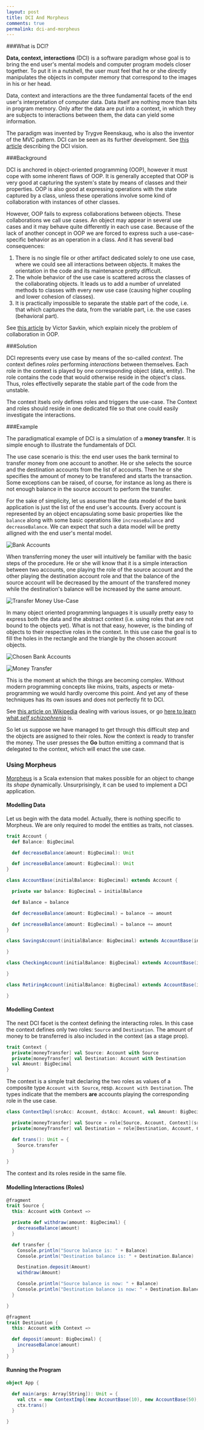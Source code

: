 ```yaml
---
layout: post
title: DCI And Morpheus
comments: true
permalink: dci-and-morpheus
---
```


###What is DCI?

**Data, context, interactions** (DCI) is a software paradigm whose goal is to bring the end user's mental models and computer program models closer together. To put it in a nutshell, the user must feel that he or she directly manipulates the objects in computer memory that correspond to the images in his or her head.

Data, context and interactions are the three fundamental facets of the end user's interpretation of computer data. Data itself are nothing more than bits in program memory. Only after the data are put into a context, in which they are subjects to interactions between them, the data can yield some information.

The paradigm was invented by Trygve Reenskaug, who is also the inventor of the MVC pattern. DCI can be seen as its further development. See [this article](http://www.artima.com/articles/dci_vision.html) describing the DCI vision.


###Background

DCI is anchored in object-oriented programming (OOP), however it must cope with some inherent flaws of OOP. It is generally accepted that OOP is very good at capturing the system's state by means of classes and their properties. OOP is also good at expressing operations with the state captured by a class, unless these operations involve some kind of collaboration with instances of other classes.

However, OOP fails to express collaborations between objects. These collaborations we call use cases. An object may appear in several use cases and it may behave quite differently in each use case. Because of the lack of another concept in OOP we are forced to express such a use-case-specific behavior as an operation in a class. And it has several bad consequences:
   1. There is no single file or other artifact dedicated solely to one use case, where we could see all interactions between objects. It makes the orientation in the code and its maintenance pretty difficult.
   2. The whole behavior of the use case is scattered across the classes of the collaborating objects. It leads us to add a number of unrelated methods to classes with every new use case (causing higher coupling and lower cohesion of classes).
   3. It is practically impossible to separate the stable part of the code, i.e. that which captures the data, from the variable part, i.e. the use cases (behavioral part).

See [this article](http://www.sitepoint.com/dci-the-evolution-of-the-object-oriented-paradigm/) by Victor Savkin, which explain nicely the problem of collaboration in OOP.

###Solution

DCI represents every use case by means of the so-called *context*. The context defines *roles* performing *interactions* between themselves. Each role in the context is played by one corresponding object (data, entity). The role contains the code that would otherwise reside in the object's class. Thus, roles effectivelly separate the stable part of the code from the unstable.

The context itsels only defines roles and triggers the use-case. The Context and roles should reside in one dedicated file so that one could easily investigate the interactions.

###Example

The paradigmatical example of DCI is a simulation of a **money transfer**. It is simple enough to illustrate the fundamentals of DCI.

The use case scenario is this: the end user uses the bank terminal to transfer money from one account to another. He or she selects the source and the destination accounts from the list of accounts. Then he or she specifies the amount of money to be transfered and starts the transaction. Some exceptions can be raised, of course, for instance as long as there is not enough balance in the source account to perform the transfer.

For the sake of simplicity, let us assume that the data model of the bank application is just the list of the end user's accounts. Every account is represented by an object encapsulating some basic properties like the `balance` along with some basic operations like `increaseBalance` and `decreaseBalance`. We can expect that such a data model will be pretty alligned with the end user's mental model.

![Bank Accounts](https://raw.githubusercontent.com/zslajchrt/morpheus/master/src/main/doc/pict/dci-transfer-money-4.png "Bank Accounts")

When transferring money the user will intuitively be familiar with the basic steps of the procedure. He or she will know that it is a simple interaction between two accounts, one playing the role of the source account and the other playing the destination account role and that the balance of the source account will be decreased by the amount of the transfered money while the destination's balance will be increased by the same amount.

![Transfer Money Use-Case](https://raw.githubusercontent.com/zslajchrt/morpheus/master/src/main/doc/pict/dci-transfer-money-1.png "Transfer Money Use-Case")

In many object oriented programming languages it is usually pretty easy to express both the data and the abstract context (i.e. using roles that are not bound to the objects yet). What is not that easy, however, is the binding of objects to their respective roles in the context. In this use case the goal is to fill the holes in the rectangle and the triangle by the chosen account objects.

![Chosen Bank Accounts](https://raw.githubusercontent.com/zslajchrt/morpheus/master/src/main/doc/pict/dci-transfer-money-2.png "Chosen Bank Accounts")

![Money Transfer](https://raw.githubusercontent.com/zslajchrt/morpheus/master/src/main/doc/pict/dci-transfer-money-3.png "Money Transfer")

This is the moment at which the things are becoming complex. Without modern programming concepts like mixins, traits, aspects or meta-programming we would hardly overcome this point. And yet any of these techniques has its own issues and does not perfectly fit to DCI.

See [this article on Wikipedia](https://en.wikipedia.org/wiki/Data,_context_and_interaction) dealing with various issues, or go [here to learn what *self schizophrenia*](https://en.wikipedia.org/wiki/Schizophrenia_(object-oriented_programming)) is.

So let us suppose we have managed to get through this difficult step and the objects are assigned to their roles. Now the context is ready to transfer the money. The user presses the **Go** button emitting a command that is delegated to the context, which will enact the use case.

### Using Morpheus

[Morpheus](https://github.com/zslajchrt/morpheus) is a Scala extension that makes possible for an object to change its *shape* dynamically. Unsurprisingly, it can be used to implement a DCI application.

#### Modelling Data

Let us begin with the data model. Actually, there is nothing specific to Morpheus. We are only required to model the entities as traits, not classes.

```scala
trait Account {
  def Balance: BigDecimal

  def decreaseBalance(amount: BigDecimal): Unit

  def increaseBalance(amount: BigDecimal): Unit
}

class AccountBase(initialBalance: BigDecimal) extends Account {

  private var balance: BigDecimal = initialBalance

  def Balance = balance

  def decreaseBalance(amount: BigDecimal) = balance -= amount

  def increaseBalance(amount: BigDecimal) = balance += amount
}

class SavingsAccount(initialBalance: BigDecimal) extends AccountBase(initialBalance) {

}

class CheckingAccount(initialBalance: BigDecimal) extends AccountBase(initialBalance) {

}

class RetiringAccount(initialBalance: BigDecimal) extends AccountBase(initialBalance) {

}
```

#### Modelling Context

The next DCI facet is the context defining the interacting roles. In this case the context defines only two roles: `Source` and `Destination`. The amount of money to be transferred is also included in the context (as a stage prop).

```scala
trait Context {
  private[moneyTransfer] val Source: Account with Source
  private[moneyTransfer] val Destination: Account with Destination
  val Amount: BigDecimal
}
```

The context is a simple trait declaring the two roles as values of a composite type `Account with Source`, resp. `Account with Destination`. The types indicate that the members **are** accounts playing the corresponding role in the use case.

```scala
class ContextImpl(srcAcc: Account, dstAcc: Account, val Amount: BigDecimal) extends Context {

  private[moneyTransfer] val Source = role[Source, Account, Context](srcAcc)
  private[moneyTransfer] val Destination = role[Destination, Account, Context](dstAcc)

  def trans(): Unit = {
    Source.transfer
  }

}
```

The context and its roles reside in the same file. 

#### Modelling Interactions (Roles)

```scala
@fragment
trait Source {
  this: Account with Context =>

  private def withdraw(amount: BigDecimal) {
    decreaseBalance(amount)
  }

  def transfer {
    Console.println("Source balance is: " + Balance)
    Console.println("Destination balance is: " + Destination.Balance)

    Destination.deposit(Amount)
    withdraw(Amount)

    Console.println("Source balance is now: " + Balance)
    Console.println("Destination balance is now: " + Destination.Balance)
  }

}

```

```scala
@fragment
trait Destination {
  this: Account with Context =>

  def deposit(amount: BigDecimal) {
    increaseBalance(amount)
  }
}
```

#### Running the Program

```scala
object App {

  def main(args: Array[String]): Unit = {
    val ctx = new ContextImpl(new AccountBase(10), new AccountBase(50), 5)
    ctx.trans()
  }

}
```
